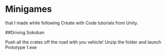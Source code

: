 # Minigames
that I made while following Create with Code tutorials from Unity.

##Driving Sokoban

Push all the crates off the road with you vehicle!
Unzip the folder and launch Prototype 1.exe
